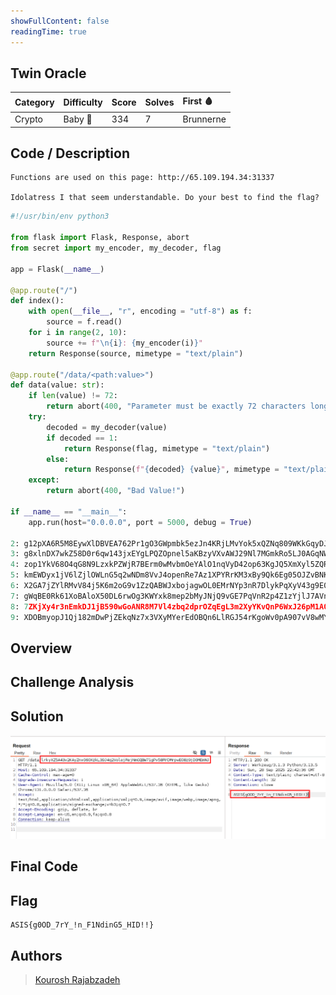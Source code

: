 ```yaml
---
showFullContent: false
readingTime: true
---
```


## Twin Oracle

|Category|Difficulty|Score|Solves|First 🩸|
|:-|:-|:-|:-|:-|
|Crypto|Baby 👶|334|7|Brunnerne|

## Code / Description

```
Functions are used on this page: http://65.109.194.34:31337

Idolatress I that seem understandable. Do your best to find the flag?
```

```py
#!/usr/bin/env python3

from flask import Flask, Response, abort
from secret import my_encoder, my_decoder, flag

app = Flask(__name__)

@app.route("/")
def index():
	with open(__file__, "r", encoding = "utf-8") as f:
		source = f.read()
	for i in range(2, 10):
		source += f"\n{i}: {my_encoder(i)}"
	return Response(source, mimetype = "text/plain")

@app.route("/data/<path:value>")
def data(value: str):
	if len(value) != 72:
		return abort(400, "Parameter must be exactly 72 characters long :|")
	try:
		decoded = my_decoder(value)
		if decoded == 1:
			return Response(flag, mimetype = "text/plain")
		else:
			return Response(f"{decoded} {value}", mimetype = "text/plain")
	except:
		return abort(400, "Bad Value!")

if __name__ == "__main__":
	app.run(host="0.0.0.0", port = 5000, debug = True)

2: g12pXA6R5M8EywXlDBVEA762Pr1gO3GWpmbk5ezJn4KRjLMvYok5xQZNq809WKkGqyDJ43LO
3: g8xlnDX7wkZ58D0r6qw143jxEYgLPQZOpnel5aKBzyVXvAWJ29Nl7MGmkRo5LJ0AGqNWV2yB
4: zop1YkV68O4qG8N9LzxkPZWjR7BErm0wMvbmOeYAlO1nqVyD42op63KgJQ5XmXyl5ZQRgrKN
5: kmEWDyx1jV6lZjlOWLnG5q2wNDm8VvJ4openRe7Az1XPYRrKM3xBy9Qk6Eg05OJZvBNKGqRL
6: X2GA7jZYlRMvV84j5K6m2oG9v1ZzQABWJxbojagwOL0EMrNYp3nR7DlykPqXyV43g9E0DwmK
7: gWqBE0Rk61XoBAloX50DL6rwOg3KWYxk8mep2bMyJNjQ9vGE7PqVnR2p4Z1zYjlJ7AVnvM8D
8: 7ZKjXy4r3nEmkDJ1jB590wGoANR8M7Vl4zbq2dprOZqEgL3m2XyYKvQnP6WxJ26pM1A0RDO8
9: XDOBmyopJ1Qj182mDwPjZEkqNz7x3VXyMYerEdOBQn6LlRGJ54rKgoWv0pA907vV8wMYz3GA
```


## Overview



## Challenge Analysis









## Solution


![alt text](image.png)


## Final Code




## Flag

```
ASIS{g0OD_7rY_!n_F1NdinG5_HID!!}
```

## Authors

> [Kourosh Rajabzadeh](https://github.com/KooroshRZ)